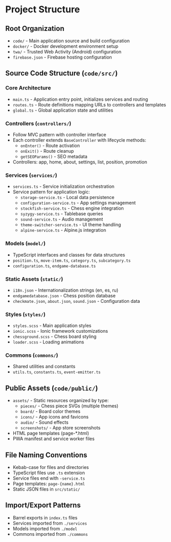 # Project Structure

## Root Organization
- `code/` - Main application source and build configuration
- `docker/` - Docker development environment setup
- `twa/` - Trusted Web Activity (Android) configuration
- `firebase.json` - Firebase hosting configuration

## Source Code Structure (`code/src/`)

### Core Architecture
- `main.ts` - Application entry point, initializes services and routing
- `routes.ts` - Route definitions mapping URLs to controllers and templates
- `global.ts` - Global application state and utilities

### Controllers (`controllers/`)
- Follow MVC pattern with controller interface
- Each controller extends `BaseController` with lifecycle methods:
  - `onEnter()` - Route activation
  - `onExit()` - Route cleanup
  - `getSEOParams()` - SEO metadata
- Controllers: app, home, about, settings, list, position, promotion

### Services (`services/`)
- `services.ts` - Service initialization orchestration
- Service pattern for application logic:
  - `storage-service.ts` - Local data persistence
  - `configuration-service.ts` - App settings management
  - `stockfish-service.ts` - Chess engine integration
  - `syzygy-service.ts` - Tablebase queries
  - `sound-service.ts` - Audio management
  - `theme-switcher-service.ts` - UI theme handling
  - `alpine-service.ts` - Alpine.js integration

### Models (`model/`)
- TypeScript interfaces and classes for data structures
- `position.ts`, `move-item.ts`, `category.ts`, `subcategory.ts`
- `configuration.ts`, `endgame-database.ts`

### Static Assets (`static/`)
- `i18n.json` - Internationalization strings (en, es, ru)
- `endgamedatabase.json` - Chess position database
- `checkmate.json`, `about.json`, `sound.json` - Configuration data

### Styles (`styles/`)
- `styles.scss` - Main application styles
- `ionic.scss` - Ionic framework customizations
- `chessground.scss` - Chess board styling
- `loader.scss` - Loading animations

### Commons (`commons/`)
- Shared utilities and constants
- `utils.ts`, `constants.ts`, `event-emitter.ts`

## Public Assets (`code/public/`)
- `assets/` - Static resources organized by type:
  - `pieces/` - Chess piece SVGs (multiple themes)
  - `board/` - Board color themes
  - `icons/` - App icons and favicons
  - `audio/` - Sound effects
  - `screenshots/` - App store screenshots
- HTML page templates (page-*.html)
- PWA manifest and service worker files

## File Naming Conventions
- Kebab-case for files and directories
- TypeScript files use `.ts` extension
- Service files end with `-service.ts`
- Page templates: `page-{name}.html`
- Static JSON files in `src/static/`

## Import/Export Patterns
- Barrel exports in `index.ts` files
- Services imported from `./services`
- Models imported from `./model`
- Commons imported from `./commons`